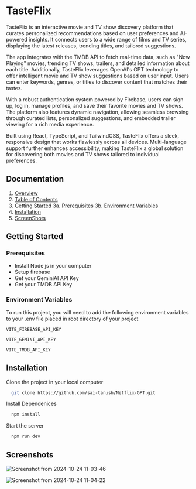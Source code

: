 
# TasteFlix

TasteFlix is an interactive movie and TV show discovery platform that curates personalized recommendations based on user preferences and AI-powered insights. It connects users to a wide range of films and TV series, displaying the latest releases, trending titles, and tailored suggestions.

The app integrates with the TMDB API to fetch real-time data, such as "Now Playing" movies, trending TV shows, trailers, and detailed information about each title. Additionally, TasteFlix leverages OpenAI's GPT technology to offer intelligent movie and TV show suggestions based on user input. Users can enter keywords, genres, or titles to discover content that matches their tastes.

With a robust authentication system powered by Firebase, users can sign up, log in, manage profiles, and save their favorite movies and TV shows. The platform also features dynamic navigation, allowing seamless browsing through curated lists, personalized suggestions, and embedded trailer viewing for a rich media experience.

Built using React, TypeScript, and TailwindCSS, TasteFlix offers a sleek, responsive design that works flawlessly across all devices. Multi-language support further enhances accessibility, making TasteFlix a global solution for discovering both movies and TV shows tailored to individual preferences.


## Documentation

1.  [Overview](https://github.com/sai-tanush/Netflix-GPT?tab=readme-ov-file#tasteflix)
2.  [Table of Contents](https://github.com/sai-tanush/Netflix-GPT?tab=readme-ov-file#documentation)
3.  [Getting Started](https://github.com/sai-tanush/Netflix-GPT?tab=readme-ov-file#getting-started)
    3a.  [Prerequisites](https://github.com/sai-tanush/Netflix-GPT?tab=readme-ov-file#prerequisites)
    3b.  [Environment Variables](https://github.com/sai-tanush/Netflix-GPT?tab=readme-ov-file#environment-variables)
4.  [Installation](https://github.com/sai-tanush/Netflix-GPT?tab=readme-ov-file#installation)
5.  [ScreenShots](https://github.com/sai-tanush/Netflix-GPT?tab=readme-ov-file#screenshots)

## Getting Started

### Prerequisites
  * Install Node js in your computer
  * Setup firebase
  * Get your GeminiAI API Key 
  * Get your TMDB API Key
### Environment Variables

To run this project, you will need to add the following environment variables to your .env file placed in root directory of your project

`VITE_FIREBASE_API_KEY`

`VITE_GEMINI_API_KEY`

`VITE_TMDB_API_KEY`


## Installation

Clone the project in your local computer 
```bash
  git clone https://github.com/sai-tanush/Netflix-GPT.git
```

Install Dependenices
```bash
  npm install
```

Start the server
```bash
  npm run dev
```
## Screenshots

![Screenshot from 2024-10-24 11-03-46](https://github.com/user-attachments/assets/fe5f54ce-fba8-4310-aa68-45636e54a0d5)

![Screenshot from 2024-10-24 11-04-22](https://github.com/user-attachments/assets/edcb2c81-fadf-4f3c-bce8-fa1abe2341a3)
